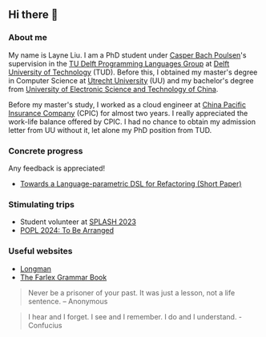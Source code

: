 ## Hi there 👋

### About me
My name is Layne Liu. I am a PhD student under [Casper Bach Poulsen](https://www.tudelft.nl/en/staff/c.b.poulsen/?cHash=2da108945c5287a90cdaacb197983bfa)'s supervision in the [TU Delft Programming Languages Group](https://pl.ewi.tudelft.nl/) at [Delft University of Technology](https://www.tudelft.nl/en/) (TUD). Before this, I obtained my master's degree in Computer Science at [Utrecht University](https://www.uu.nl/en) (UU) and my bachelor's degree from [University of Electronic Science and Technology of China](https://en.uestc.edu.cn/). 

Before my master's study, I worked as a cloud engineer at [China Pacific Insurance Company](https://www.cpic.com.cn/) (CPIC) for almost two years. I really appreciated the work-life balance offered by CPIC. I had no chance to obtain my admission letter from UU without it, let alone my PhD position from TUD.

### Concrete progress

Any feedback is appreciated!

- [Towards a Language-parametric DSL for Refactoring (Short Paper)](https://popl24.sigplan.org/home/pepm-2024#event-overview)

### Stimulating trips

- Student volunteer at [SPLASH 2023](https://2023.splashcon.org/)
- [POPL 2024: To Be Arranged](https://popl24.sigplan.org/)

### Useful websites

- [Longman](https://www.ldoceonline.com/)
- [The Farlex Grammar Book](https://www.thefreedictionary.com/The-Farlex-Grammar-Book.htm)

> Never be a prisoner of your past. It was just a lesson, not a life sentence. – Anonymous

> I hear and I forget. I see and I remember. I do and I understand. - Confucius
